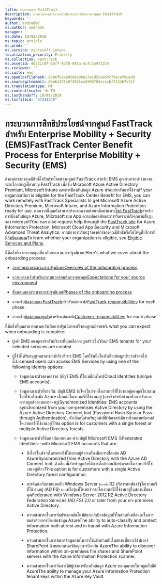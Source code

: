 ```yaml
---
title: กระบวนการ FastTrack
description: ภาพรวมของกระบวนการปฐมนิเทศสวัสดิการของศูนย์ FastTrack
keywords: ''
author: andredm7
ms.author: andredm
manager: ''
ms.date: 10/02/2019
ms.topic: article
ms.prod: ''
ms.service: microsoft-intune
localization_priority: Priority
ms.collection: FastTrack
ms.assetid: dd221c87-6bf7-4af8-845a-dc4c3a4f2334
ms.reviewer: ''
ms.suite: ems
ms.openlocfilehash: 96b6f61a995da806827e6d55ea6fc7becaf00ed0
ms.sourcegitcommit: 06eb1378c0f3601ca6909765ecacbff23db7e71f
ms.translationtype: MT
ms.contentlocale: th-TH
ms.lasthandoff: 10/01/2019
ms.locfileid: "37342348"
---
```

# <a name="fasttrack-center-benefit-process-for-enterprise-mobility--security-ems"></a><span data-ttu-id="7f8cb-103">กระบวนการสิทธิประโยชน์จากศูนย์ FastTrack สำหรับ Enterprise Mobility + Security (EMS)</span><span class="sxs-lookup"><span data-stu-id="7f8cb-103">FastTrack Center Benefit Process for Enterprise Mobility + Security (EMS)</span></span>
<span data-ttu-id="7f8cb-104">ถ้าองค์กรของคุณมีสิทธิ์ได้รับประโยชน์จากศูนย์ FastTrack สำหรับ EMS คุณสามารถทำงานจากระยะไกลกับผู้เชี่ยวชาญ FastTrack เพื่อรับ Microsoft Azure Active Directory Premium, Microsoft Intune และการป้องกันข้อมูล Azure พร้อมสำหรับการใช้งาน</span><span class="sxs-lookup"><span data-stu-id="7f8cb-104">If your organization is eligible for the FastTrack Center Benefit for EMS, you can work remotely with FastTrack Specialists to get Microsoft Azure Active Directory Premium, Microsoft Intune, and Azure Information Protection ready for use.</span></span> <span data-ttu-id="7f8cb-105">นอกจากนี้คุณยังสามารถร้องขอความช่วยเหลือผ่านทาง[ไซต์ FastTrack](https://www.microsoft.com/fasttrack/microsoft-365/ems)สำหรับการป้องกันข้อมูล Azure, Microsoft เมฆ App ความปลอดภัยและการวิเคราะห์ภัยคุกคามขั้นสูงของ microsoft</span><span class="sxs-lookup"><span data-stu-id="7f8cb-105">You can also request help through the [FastTrack site](https://www.microsoft.com/fasttrack/microsoft-365/ems) for Azure Information Protection, Microsoft Cloud App Security and Microsoft Advanced Threat Analytics.</span></span> <span data-ttu-id="7f8cb-106">หากต้องการเรียนรู้ว่าองค์กรของคุณมีสิทธิ์หรือไม่ให้ดูที่บริการที่มี[สิทธิ์และแผน](M365-eligible-services-and-plans.md)</span><span class="sxs-lookup"><span data-stu-id="7f8cb-106">To learn whether your organization is eligible, see [Eligible Services and Plans](M365-eligible-services-and-plans.md).</span></span>


<span data-ttu-id="7f8cb-107">นี่คือสิ่งที่เราครอบคลุมเกี่ยวกับกระบวนการปฐมนิเทศ:</span><span class="sxs-lookup"><span data-stu-id="7f8cb-107">Here's what we cover about the onboarding process:</span></span>

-   [<span data-ttu-id="7f8cb-108">ภาพรวมของกระบวนการปฐมนิเทศ</span><span class="sxs-lookup"><span data-stu-id="7f8cb-108">Overview of the onboarding process</span></span>](EMS-fasttrack-benefit-overview.md)

-   [<span data-ttu-id="7f8cb-109">ความคาดหวังสำหรับสภาพแวดล้อมต้นทางของคุณ</span><span class="sxs-lookup"><span data-stu-id="7f8cb-109">Expectations for your source environment</span></span>](EMS-source-environment-expectations.md)

-   [<span data-ttu-id="7f8cb-110">ขั้นตอนของกระบวนการปฐมนิเทศ</span><span class="sxs-lookup"><span data-stu-id="7f8cb-110">Phases of the onboarding process</span></span>](EMS-onboarding-phases.md)

-   <span data-ttu-id="7f8cb-111">ความรับ[ผิดชอบของ FastTrack](EMS-fasttrack-responsibilities.md)สำหรับแต่ละเฟส</span><span class="sxs-lookup"><span data-stu-id="7f8cb-111">[FastTrack responsibilities](EMS-fasttrack-responsibilities.md) for each phase</span></span>

-   <span data-ttu-id="7f8cb-112">ความรับ[ผิดชอบของลูกค้า](EMS-your-responsibilities.md)สำหรับแต่ละเฟส</span><span class="sxs-lookup"><span data-stu-id="7f8cb-112">[Customer responsibilities](EMS-your-responsibilities.md) for each phase</span></span>

<span data-ttu-id="7f8cb-113">นี่คือสิ่งที่คุณสามารถคาดหวังเมื่อการปฐมนิเทศเสร็จสมบูรณ์:</span><span class="sxs-lookup"><span data-stu-id="7f8cb-113">Here’s what you can expect when onboarding is complete:</span></span>

-   <span data-ttu-id="7f8cb-114">ผู้เช่า EMS ของคุณสำหรับบริการที่คุณเลือกจะถูกสร้างขึ้น</span><span class="sxs-lookup"><span data-stu-id="7f8cb-114">Your EMS tenants for your selected services are created.</span></span>

-   <span data-ttu-id="7f8cb-115">ผู้ใช้ที่ได้รับอนุญาตสามารถเข้าถึงบริการ EMS โดยใช้หนึ่งในตัวเลือกข้อมูลประจำตัวต่อไปนี้:</span><span class="sxs-lookup"><span data-stu-id="7f8cb-115">Licensed users can access EMS Services by using one of the following identity options:</span></span>

    -   <span data-ttu-id="7f8cb-116">ข้อมูลเฉพาะตัวของคลาวด์ (บัญชี EMS ที่ไม่เหมือนใคร)</span><span class="sxs-lookup"><span data-stu-id="7f8cb-116">Cloud Identities (unique EMS accounts).</span></span>

    -   <span data-ttu-id="7f8cb-117">ข้อมูลเฉพาะตัวที่ตรงกัน: บัญชี EMS ซิงโครไนส์จากไดเรกทอรีที่ใช้งานอยู่ของคุณในสถานโดยใช้เครื่องมือ Azure เชื่อมต่อไดเรกทอรีที่ใช้งานอยู่ (การซิงค์รหัสผ่านหรือการรับรองความถูกต้องแบบพาส-ทรู)</span><span class="sxs-lookup"><span data-stu-id="7f8cb-117">Synchronized Identities: EMS accounts synchronized from your on-premises Active Directory by using the Azure Active Directory Connect tool (Password Hash Sync or Pass-through Authentication).</span></span> <span data-ttu-id="7f8cb-118">ตัวเลือกนี้สำหรับลูกค้าที่มีฟอเรสต์เดียวหรือหลายฟอเรสต์ไดเรกทอรีที่ใช้งานอยู่</span><span class="sxs-lookup"><span data-stu-id="7f8cb-118">This option is for customers with a single forest or multiple Active Directory forests.</span></span>

    -   <span data-ttu-id="7f8cb-119">ข้อมูลเฉพาะตัวที่ติดต่อกับภายนอก-ด้วยบัญชี Microsoft EMS ที่:</span><span class="sxs-lookup"><span data-stu-id="7f8cb-119">Federated Identities--with Microsoft EMS accounts that are:</span></span>

        -   <span data-ttu-id="7f8cb-120">ซิงโครไนส์จากไดเรกทอรีที่ใช้งานอยู่ด้วยเครื่องมือการเชื่อมต่อ AD Azure</span><span class="sxs-lookup"><span data-stu-id="7f8cb-120">Synchronized from Active Directory with the Azure AD Connect tool.</span></span> <span data-ttu-id="7f8cb-121">ตัวเลือกนี้สำหรับลูกค้าที่มีการตั้งค่าคอนฟิกฟอเรสต์ไดเรกทอรีที่ใช้งานอยู่เดียว</span><span class="sxs-lookup"><span data-stu-id="7f8cb-121">This option is for customers with a single Active Directory forest configuration.</span></span>

        -   <span data-ttu-id="7f8cb-122">การติดต่อกับภายนอกกับ Windows Server ๒๐๑๒ R2 บริการสหพันธรัฐไดเรกทอรีที่ใช้งานอยู่ (AD FS) ๒.๐หรือรุ่นที่ใหม่กว่าจากไดเรกทอรีที่ใช้งานอยู่ในสถานที่ของคุณ</span><span class="sxs-lookup"><span data-stu-id="7f8cb-122">Federated with Windows Server 2012 R2 Active Directory Federation Services (AD FS) 2.0 or later from your on-premises Active Directory.</span></span>

        -   <span data-ttu-id="7f8cb-123">ความสามารถในการจัดประเภทอัตโนมัติและปกป้องข้อมูลทั้งในส่วนที่เหลือและในการขนส่งด้วยการป้องกันข้อมูล Azure</span><span class="sxs-lookup"><span data-stu-id="7f8cb-123">The ability to auto-classify and protect information both at rest and in transit with Azure Information Protection.</span></span> 

        -   <span data-ttu-id="7f8cb-124">ความสามารถในการค้นหาข้อมูลภายในการใช้แฟ้มร่วมกันในสถานที่และเซิร์ฟเวอร์ SharePoint ด้วยสแกนเนอร์ข้อมูลการป้องกัน Azure</span><span class="sxs-lookup"><span data-stu-id="7f8cb-124">The ability to discover information within on-premises file shares and SharePoint servers with the Azure Information Protection scanner.</span></span> 

        -   <span data-ttu-id="7f8cb-125">ความสามารถในการจัดการคีย์ผู้เช่าการป้องกันข้อมูล Azure ของคุณภายในกชุดเก็บคีย์ Azure</span><span class="sxs-lookup"><span data-stu-id="7f8cb-125">The ability to manage your Azure Information Protection tenant keys within the Azure Key Vault.</span></span> 
